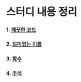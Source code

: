 # 스터디 내용 정리

#### 1. [깨끗한 코드](./20210120/chapter1.md)
#### 2. [의미있는 이름](./20210120/chapter2.md)
#### 3. [함수](./20210120/chapter3.md)
#### 4. [주석](./20210120/chapter4.md)